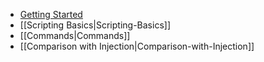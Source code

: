 - [Getting Started](Getting-started.md)
- [[Scripting Basics|Scripting-Basics]]
- [[Commands|Commands]]
- [[Comparison with Injection|Comparison-with-Injection]]